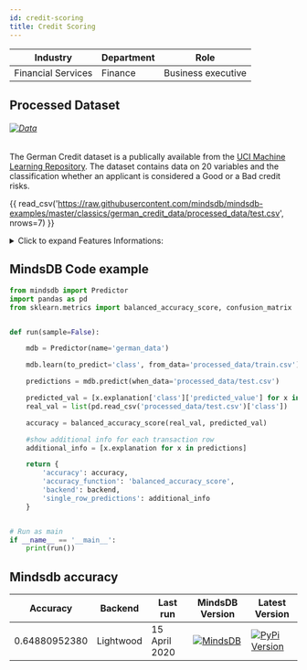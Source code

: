 ```yaml
---
id: credit-scoring
title: Credit Scoring 
---
```


| Industry       | Department | Role               |
|----------------|------------|--------------------|
| Financial Services | Finance | Business executive |


## Processed Dataset 

###### [![Data](https://img.shields.io/badge/GET--DATA-DefaultofCreditCard-green)](https://github.com/mindsdb/mindsdb-examples/tree/master/classics/german_credit_data/processed_data)

The German Credit dataset is a publically available from the [UCI Machine Learning Repository](https://archive.ics.uci.edu/ml/datasets/Statlog+%28German+Credit+Data%29). The dataset contains data on 20 variables and the classification whether an applicant is considered a Good or a Bad credit risks.

{{ read_csv('https://raw.githubusercontent.com/mindsdb/mindsdb-examples/master/classics/german_credit_data/processed_data/test.csv', nrows=7) }}

<details>
  <summary>Click to expand Features Informations:</summary>

```
* Attribute 1: (qualitative)
    * Status of existing checking account
    *  A11 : ... < 0 DM
    *  A12 : 0 <= ... < 200 DM
    *  A13 : ... >= 200 DM / salary assignments for at least 1 year
    *  A14 : no checking account
* Attribute 2: (numerical)
    * Duration in month

* Attribute 3: (qualitative)
    * Credit history
    * A30 : no credits taken/ all credits paid back duly
    * A31 : all credits at this bank paid back duly
    * A32 : existing credits paid back duly till now
    * A33 : delay in paying off in the past
    * A34 : critical account/ other credits existing (not at this bank)

* Attribute 4: (qualitative)
    * Purpose
    * A40 : car (new)
    * A41 : car (used)
    * A42 : furniture/equipment
    * A43 : radio/television
    * A44 : domestic appliances
    * A45 : repairs
    * A46 : education
    * A47 : (vacation - does not exist?)
    * A48 : retraining
    * A49 : business
    * A410 : others

* Attribute 5: (numerical)
    * Credit amount

* Attibute 6: (qualitative)
    * Savings account/bonds
    * A61 : ... < 100 DM
    * A62 : 100 <= ... < 500 DM
    * A63 : 500 <= ... < 1000 DM
    * A64 : .. >= 1000 DM
    * A65 : unknown/ no savings account

* Attribute 7: (qualitative)
    * Present employment since
    * A71 : unemployed
    * A72 : ... < 1 year
    * A73 : 1 <= ... < 4 years
    * A74 : 4 <= ... < 7 years
    * A75 : .. >= 7 years

* Attribute 8: (numerical)
    * Installment rate in percentage of disposable income

* Attribute 9: (qualitative)
    * Personal status and sex
    * A91 : male : divorced/separated
    * A92 : female : divorced/separated/married
    * A93 : male : single
    * A94 : male : married/widowed
    * A95 : female : single

* Attribute 10: (qualitative)
    * Other debtors / guarantors
    * A101 : none
    * A102 : co-applicant
    * A103 : guarantor

* Attribute 11: (numerical)
    * Present residence since

* Attribute 12: (qualitative)
    * Property
    * A121 : real estate
    * A122 : if not A121 : building society savings agreement/ life insurance
    * A123 : if not A121/A122 : car or other, not in attribute 6
    * A124 : unknown / no property

* Attribute 13: (numerical)
    * Age in years

* Attribute 14: (qualitative)
    * Other installment plans
    * A141 : bank
    * A142 : stores
    * A143 : none

* Attribute 15: (qualitative)
    * Housing
    * A151 : rent
    * A152 : own
    * A153 : for free

* Attribute 16: (numerical)
    * Number of existing credits at this bank

* Attribute 17: (qualitative)
    * Job
    * A171 : unemployed/ unskilled - non-resident
    * A172 : unskilled - resident
    * A173 : skilled employee / official
    * A174 : management/ self-employed/
    * highly qualified employee/ officer

* Attribute 18: (numerical)
    * Number of people being liable to provide maintenance for

* Attribute 19: (qualitative)
    * Telephone
    * A191 : none
    * A192 : yes, registered under the customers name

* Attribute 20: (qualitative)
    * foreign worker
    * A201 : yes
    * A202 : no

```

</details>

## MindsDB Code example
```python
from mindsdb import Predictor
import pandas as pd
from sklearn.metrics import balanced_accuracy_score, confusion_matrix


def run(sample=False):

    mdb = Predictor(name='german_data')

    mdb.learn(to_predict='class', from_data='processed_data/train.csv')

    predictions = mdb.predict(when_data='processed_data/test.csv')

    predicted_val = [x.explanation['class']['predicted_value'] for x in predictions]
    real_val = list(pd.read_csv('processed_data/test.csv')['class'])

    accuracy = balanced_accuracy_score(real_val, predicted_val)

    #show additional info for each transaction row
    additional_info = [x.explanation for x in predictions]

    return {
        'accuracy': accuracy,
        'accuracy_function': 'balanced_accuracy_score',
        'backend': backend,
        'single_row_predictions': additional_info
    }


# Run as main
if __name__ == '__main__':
    print(run())
```

## Mindsdb accuracy


| Accuracy       | Backend  | Last run | MindsDB Version | Latest Version|
|----------------|-------------------|----------------------|-----------------|--------------|
| 0.64880952380 | Lightwood | 15 April 2020 | [![MindsDB](https://img.shields.io/badge/pypi--package-1.16.0-green)](https://pypi.org/project/MindsDB/1.16.0/)|   <a href="https://pypi.org/project/MindsDB/"><img src="https://badge.fury.io/py/MindsDB.svg" alt="PyPi Version"></a>|
